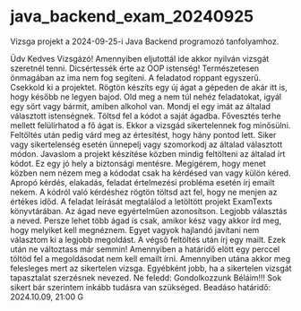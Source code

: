 # java_backend_exam_20240925
Vizsga projekt a 2024-09-25-i Java Backend programozó tanfolyamhoz.

Üdv Kedves Vizsgázó!
	Amennyiben eljutottál ide akkor nyilván vizsgát szeretnél tenni. Dicsértessék érte az OOP istenség! Természetesen önmagában az ima nem fog segíteni. A feladatod roppant egyszerű. Csekkold ki a projektet. Rögtön készíts egy új ágat a gépeden de akár itt is, hogy később ne legyen bajod. Old meg a nem túl nehéz feladatokat, igyál egy sört vagy bármit, amiben alkohol van. Mondj el egy imát az általad választott istenségnek. Töltsd fel a kódot a saját ágadba. Fővesztés terhe mellett felülírhatod a fő ágat is. Ekkor a vizsgád sikertelennek fog minősülni. Feltöltés után pedig várd meg az értesítést, hogy hány pontod lett. Siker vagy sikertelenség esetén ünnepelj vagy szomorkodj az általad választott módon. Javaslom a projekt készítése közben mindig feltölteni az általad írt kódot. Ez egy jó hely a biztonsági mentésre. Megígérem, hogy menet közben nem nézem meg a kódodat csak ha kérdésed van vagy külön kéred. Apropó kérdés, elakadás, feladat értelmezési probléma esetén írj emailt nekem. A kódról való kérdéshez rögtön töltsd azt fel, hogy ne menjen az értékes időd. A feladat leírását megtalálod a letöltött projekt ExamTexts könyvtárában. Az ágad neve egyértelműen azonosítson. Legjobb választás a neved. Persze lehet több ágad is csak, amikor kész vagy akkor írd meg, hogy melyiket kell megnéznem. Egyet vagyok hajlandó javítani nem választom ki a legjobb megoldást. A végső feltöltés után írj egy mailt. Ezek után ne változtass már semmin! Amennyiben a határidő elött egy perccel töltöd fel a megoldásodat nem kell emailt írni. Amennyiben utána akkor meg felesleges mert az sikertelen vizsga. Egyébként jobb, ha a sikertelen vizsgát tapasztalat szerzésnek nevezed.
Ne feledd: Gondolkozzunk Béláim!!!
Sok sikert bár szerintem inkább tudásra van szükséged. Beadáso határidő: 2024.10.09, 21:00 
G


